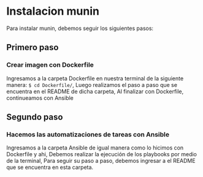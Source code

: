 # Instalacion munin
Para instalar munin, debemos seguir los siguientes pasos:
 
Primero paso
----------------
### Crear imagen con Dockerfile

Ingresamos a la carpeta Dockerfile en nuestra terminal de la siguiente manera: ```$ cd Dockerfile/```, Luego realizamos el paso a paso que se encuentra en el README de dicha carpeta, Al finalizar con Dockerfile, continueamos con Ansible

Segundo paso
-----------------
### Hacemos las automatizaciones de tareas con Ansible

Ingresamos a la carpeta Ansible de igual manera como lo hicimos con Dockerfile y ahi, Debemos realizar la ejecución de los playbooks por medio de la terminal, Para seguir su paso a paso, debemos ingresar a el README que se encuentra en esta carpeta.
